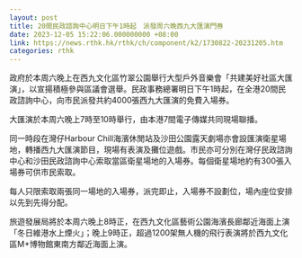 ```yaml
---
layout: post
title: 20間民政諮詢中心明日下午1時起　派發周六晚西九大匯演門券
date: 2023-12-05 15:22:06.000000000 +08:00
link: https://news.rthk.hk/rthk/ch/component/k2/1730822-20231205.htm
categories: rthk
---
```


政府於本周六晚上在西九文化區竹翠公園舉行大型戶外音樂會「共建美好社區大匯演」，以宣揚積極參與區議會選舉。民政事務總署明日下午1時起，在全港20間民政諮詢中心，向市民派發共約4000張西九大匯演的免費入場券。

大匯演於本周六晚上7時至10時舉行，由本港7間電子傳媒共同現場聯播。

同一時段在灣仔Harbour Chill海濱休閒站及沙田公園露天劇場亦會設匯演衛星場地，轉播西九大匯演節目，現場有表演及攤位遊戲。巿民亦可分別在灣仔民政諮詢中心和沙田民政諮詢中心索取當區衛星場地的入場券。每個衛星場地約有300張入場券可供市民索取。

每人只限索取兩張同一場地的入場券，派完即止，入場券不設劃位，場內座位安排以先到先得分配。

旅遊發展局將於本周六晚上8時正，在西九文化區藝術公園海濱長廊鄰近海面上演「冬日維港水上煙火」；晚上9時正，超過1200架無人機的飛行表演將於西九文化區M+博物館東南方鄰近海面上演。
